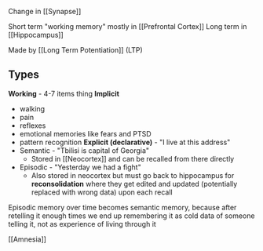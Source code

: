Change in [[Synapse]]

Short term "working memory" mostly in [[Prefrontal Cortex]]
Long term in [[Hippocampus]]

Made by [[Long Term Potentiation]] (LTP)

## Types
**Working** - 4-7 items thing
**Implicit**
- walking
- pain
- reflexes
- emotional memories like fears and PTSD
- pattern recognition
**Explicit (declarative)** - "I live at this address"
- Semantic - "Tbilisi is capital of Georgia"
	- Stored in [[Neocortex]] and can be recalled from there directly
- Episodic  - "Yesterday we had a fight"
	- Also stored in neocortex but must go back to hippocampus for **reconsolidation** where they get edited and updated (potentially replaced with wrong data) upon each recall

Episodic memory over time becomes semantic memory, because after retelling it enough times we end up remembering it as cold data of someone telling it, not as experience of living through it

[[Amnesia]]
